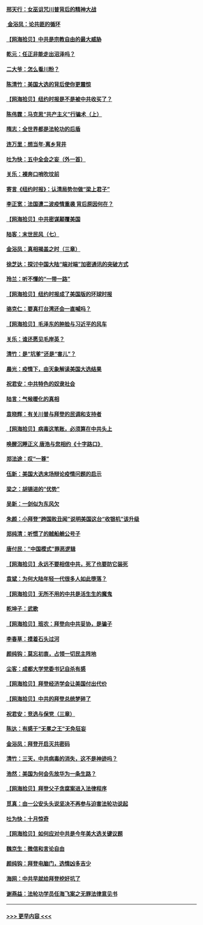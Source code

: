 #### [邢天行：女巫诅咒川普背后的精神大战](../pages/nsc993/n12517257.md?t=11020951) 
#### [ 金浴凤：论共匪的循环](../pages/nsc993/n12517133.md?t=11020951) 
#### [【网海拾贝】中共是宗教自由的最大威胁](../pages/nsc993/n12516879.md?t=11020951) 
#### [乾元：任正非能走出沼泽吗？](../pages/nsc993/n12515831.md?t=11020951) 
#### [二大爷：怎么看川粉？](../pages/nsc993/n12515820.md?t=11020951) 
#### [陈清竹：美国大选的背后使你更震惊](../pages/nsc993/n12515589.md?t=11020951) 
#### [【网海拾贝】纽约时报是不是被中共收买了？](../pages/nsc993/n12515122.md?t=11020951) 
#### [陈伟霆：马克思“共产主义”行骗术（上）](../pages/nsc993/n12510217.md?t=11020951) 
#### [隋志：全世界都是法轮功的后盾](../pages/nsc993/n12510636.md?t=11020951) 
#### [连万里：想当年‧离乡背井](../pages/nsc993/n12510623.md?t=11020951) 
#### [吐为快：五中全会之妄（外一首）](../pages/nsc993/n12510470.md?t=11020951) 
#### [关乐：裸奔口哨吹坟前](../pages/nsc993/n12510403.md?t=11020951) 
#### [寄言《纽约时报》：认清局势勿做“梁上君子”](../pages/nsc993/n12510042.md?t=11020951) 
#### [李正宽：法国遭二波疫情重袭 背后原因何在？](../pages/nsc993/n12509971.md?t=11020951) 
#### [【网海拾贝】中共密谋颠覆美国](../pages/nsc993/n12509816.md?t=11020951) 
#### [陆客：末世民风（七）](../pages/nsc993/n12507822.md?t=11020951) 
#### [金浴凤：真相揭盖之时（三章）](../pages/nsc993/n12507804.md?t=11020951) 
#### [徐芝达：探讨中国大陆“端对端”加密通讯的突破方式](../pages/nsc993/n12507682.md?t=11020951) 
#### [玲兰：听不懂的“一带一路”](../pages/nsc993/n12507669.md?t=11020951) 
#### [【网海拾贝】纽约时报成了美国版的环球时报](../pages/nsc993/n12507053.md?t=11020951) 
#### [骆克仁：要真打台湾还会一直喊吗？](../pages/nsc993/n12506843.md?t=11020951) 
#### [【网海拾贝】毛泽东的肿脸与习近平的风车](../pages/nsc993/n12504537.md?t=11020951) 
#### [关乐：谁还愿见毛岸英？](../pages/nsc993/n12503866.md?t=11020951) 
#### [清竹：是“坑爹”还是“害儿”？](../pages/nsc993/n12503034.md?t=11020951) 
#### [晨光：疫情下，由天象解读美国大选结果](../pages/nsc993/n12502536.md?t=11020951) 
#### [祝君安：中共特色的奴隶社会](../pages/nsc993/n12501529.md?t=11020951) 
#### [陆言：气候暖化的真相](../pages/nsc993/n12501183.md?t=11020951) 
#### [袁晓辉：有关川普与拜登的民调和支持者](../pages/nsc993/n12500433.md?t=11020951) 
#### [【网海拾贝】病毒这笔账，必须算在中共头上](../pages/nsc993/n12500320.md?t=11020951) 
#### [唤醒沉睡正义 唐浩与您相约《十字路口》](../pages/nsc993/n12497980.md?t=11020951) 
#### [郑法途：叹“一尊”](../pages/nsc993/n12498837.md?t=11020951) 
#### [伍新：美国大选末场辩论疫情问题的启示](../pages/nsc993/n12498829.md?t=11020951) 
#### [梁之：胡锡进的“优势”](../pages/nsc993/n12498780.md?t=11020951) 
#### [吴新：一剑似为东风欠](../pages/nsc993/n12498772.md?t=11020951) 
#### [朱颜：小拜登“跨国败丑闻”说明美国这台“收银机”该升级](../pages/nsc993/n12498731.md?t=11020951) 
#### [郑纯清：听惯了的贼船艄公号子](../pages/nsc993/n12498721.md?t=11020951) 
#### [唐付民：“中国模式”罪恶逻辑](../pages/nsc993/n12498310.md?t=11020951) 
#### [【网海拾贝】永远不要相信中共，死了也要防它装死](../pages/nsc993/n12498162.md?t=11020951) 
#### [袁斌：为何大陆年轻一代很多人如此堕落？](../pages/nsc993/n12495696.md?t=11020951) 
#### [【网海拾贝】无所不用的中共是活生生的魔鬼](../pages/nsc993/n12495621.md?t=11020951) 
#### [乾坤子：武歌](../pages/nsc993/n12493391.md?t=11020951) 
#### [【网海拾贝】班农：拜登向中共妥协，是骗子](../pages/nsc993/n12492877.md?t=11020951) 
#### [李春草：摸着石头过河](../pages/nsc993/n12491121.md?t=11020951) 
#### [颜纯钩：莫忘初衷，占领一切民主阵地](../pages/nsc993/n12490965.md?t=11020951) 
#### [尘客：成都大学党委书记自杀有感](../pages/nsc993/n12490950.md?t=11020951) 
#### [【网海拾贝】拜登经济学会让美国付出代价](../pages/nsc993/n12489662.md?t=11020951) 
#### [【网海拾贝】中共的拜登总统梦碎了](../pages/nsc993/n12487896.md?t=11020951) 
#### [祝君安：竞选与保党（三章）](../pages/nsc993/n12487258.md?t=11020951) 
#### [陈达：有感于“无冕之王”无免狂妄](../pages/nsc993/n12485133.md?t=11020951) 
#### [金浴凤：拜登开启灭共密码](../pages/nsc993/n12485125.md?t=11020951) 
#### [清竹：三天，中共病毒的消失，这不是神迹吗？](../pages/nsc993/n12485027.md?t=11020951) 
#### [浩然：美国为何会先放华为一条生路？](../pages/nsc993/n12484997.md?t=11020951) 
#### [【网海拾贝】拜登父子贪腐案进入法律程序](../pages/nsc993/n12484957.md?t=11020951) 
#### [觅真：由一公安头头说坚决不再参与迫害法轮功说起](../pages/nsc993/n12484212.md?t=11020951) 
#### [吐为快：十月惊奇](../pages/nsc993/n12484172.md?t=11020951) 
#### [【网海拾贝】如何应对中共是今年美大选关键议题](../pages/nsc993/n12483755.md?t=11020951) 
#### [魏京生：微信和言论自由](../pages/nsc993/n12483372.md?t=11020951) 
#### [颜纯钩：拜登电脑门，选情凶多吉少](../pages/nsc993/n12482666.md?t=11020951) 
#### [海网：中共早就给拜登挖好坑了](../pages/nsc993/n12482660.md?t=11020951) 
#### [谢燕益：法轮功学员任海飞案之无罪法律意见书](../pages/nsc993/n12482512.md?t=11020951) 

----
#### [ >>> 更早内容 <<< ](../indexes/nsc993-earlier.md)
